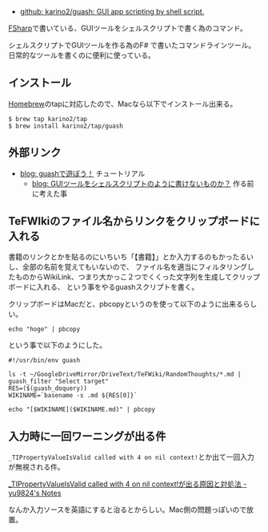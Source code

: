 - [github: karino2/guash: GUI app scripting by shell script.](https://github.com/karino2/guash)

[FSharp](FSharp.md)で書いている、GUIツールをシェルスクリプトで書く為のコマンド。

シェルスクリプトでGUIツールを作る為のF# で書いたコマンドラインツール。
日常的なツールを書くのに便利に使っている。

## インストール

[Homebrew](Homebrew.md)のtapに対応したので、Macなら以下でインストール出来る。

```
$ brew tap karino2/tap
$ brew install karino2/tap/guash
```

## 外部リンク

- [blog: guashで遊ぼう！](https://karino2.github.io/2021/04/27/play_with_guash.html) チュートリアル
   - [blog: GUIツールをシェルスクリプトのように書けないものか？](https://karino2.github.io/2021/04/24/GUITool_like_sh.html) 作る前に考えた事


## TeFWIkiのファイル名からリンクをクリップボードに入れる

書籍のリンクとかを貼るのにいちいち「【書籍】」とか入力するのもかったるいし、全部の名前を覚えてもいないので、
ファイル名を適当にフィルタリングしたものからWikiLink、つまり大かっこ２つでくくった文字列を生成してクリップボードに入れる、
という事をやるguashスクリプトを書く。

クリップボードはMacだと、pbcopyというのを使って以下のように出来るらしい。

```
echo "hoge" | pbcopy
```

という事で以下のようにした。

```
#!/usr/bin/env guash

ls -t ~/GoogleDriveMirror/DriveText/TeFWiki/RandomThoughts/*.md | guash_filter "Select target"
RES=($(guash_doquery))
WIKINAME=`basename -s .md ${RES[0]}`

echo "[$WIKINAME]($WIKINAME.md)" | pbcopy
```

## 入力時に一回ワーニングが出る件

`_TIPropertyValueIsValid called with 4 on nil context!`とか出て一回入力が無視される件。

[_TIPropertyValueIsValid called with 4 on nil context!が出る原因と対処法 - yu9824's Notes](https://note.yu9824.com/error/2021/08/28/matplotlib-warning-TIPropertyValueIsValid.html)

なんか入力ソースを英語にすると治るとからしい。Mac側の問題っぽいので放置。